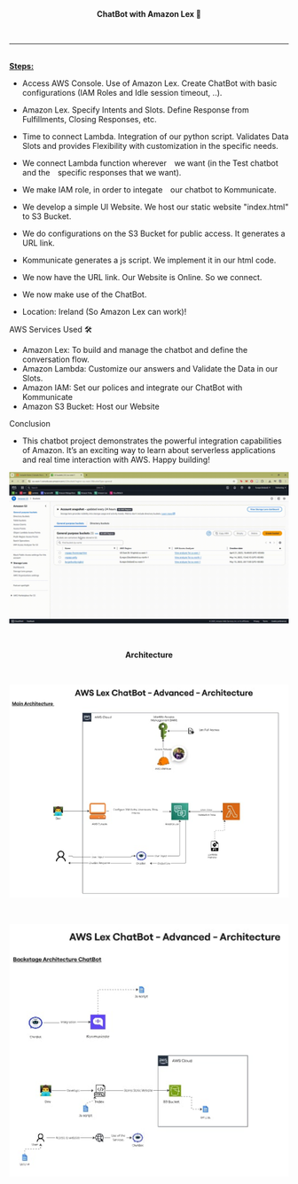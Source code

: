 <br><p align="center"><b>ChatBot with Amazon Lex 🤖</b></p><br>
<hr>

<br><b><u>Steps: </u></b><br>

- Access AWS Console. Use of Amazon Lex. Create ChatBot with basic configurations (IAM Roles and Idle session timeout, ..).

- Amazon Lex. Specify Intents and Slots. Define Response from Fulfillments, Closing Responses, etc.

- Time to connect Lambda. Integration of our python script. Validates Data Slots and provides Flexibility with customization in the specific needs.

- We connect Lambda function wherever we want (in the Test chatbot and the specific responses that we want).

- We make IAM role, in order to integate our chatbot to Kommunicate.

- We develop a simple UI Website. We host our static website "index.html" to S3 Bucket.

- We do configurations on the S3 Bucket for public access. It generates a URL link.

- Kommunicate generates a js script. We implement it in our html code.

- We now have the URL link. Our Website is Online. So we connect.

- We now make use of the ChatBot.

- Location: Ireland (So Amazon Lex can work)!


AWS Services Used 🛠
- Amazon Lex: To build and manage the chatbot and define the conversation flow.
- Amazon Lambda: Customize our answers and Validate the Data in our Slots.
- Amazon IAM: Set our polices and integrate our ChatBot with Kommunicate
- Amazon S3 Bucket: Host our Website


Conclusion
- This chatbot project demonstrates the powerful integration capabilities of Amazon. It’s an exciting way to learn about serverless applications and real time interaction with AWS. Happy building!


![Lex Demo](SimulationVideos/ChatBot%20-%20S3%20-%20WebPage.gif)

<br><p align="center"><b>Architecture</b></p><br>

![Image Description](Architecture/Main.jpeg)

<br>

![Image Description](Architecture/backStage.jpeg)


